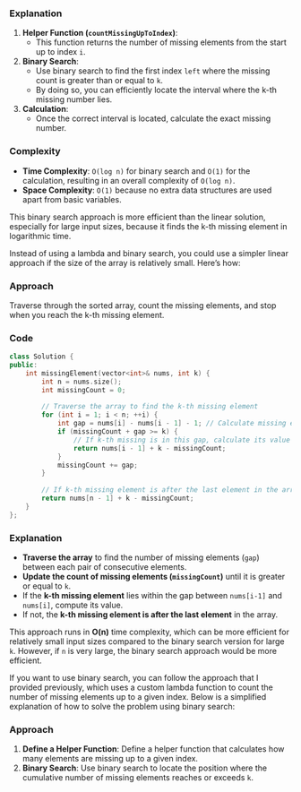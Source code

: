 ### Explanation
1. **Helper Function (`countMissingUpToIndex`)**:
   - This function returns the number of missing elements from the start up to index `i`.
2. **Binary Search**:
   - Use binary search to find the first index `left` where the missing count is greater than or equal to `k`.
   - By doing so, you can efficiently locate the interval where the k-th missing number lies.
3. **Calculation**:
   - Once the correct interval is located, calculate the exact missing number.

### Complexity
- **Time Complexity**: `O(log n)` for binary search and `O(1)` for the calculation, resulting in an overall complexity of `O(log n)`.
- **Space Complexity**: `O(1)` because no extra data structures are used apart from basic variables. 

This binary search approach is more efficient than the linear solution, especially for large input sizes, because it finds the k-th missing element in logarithmic time.

Instead of using a lambda and binary search, you could use a simpler linear approach if the size of the array is relatively small. Here’s how:

### Approach
Traverse through the sorted array, count the missing elements, and stop when you reach the k-th missing element.

### Code
```cpp
class Solution {
public:
    int missingElement(vector<int>& nums, int k) {
        int n = nums.size();
        int missingCount = 0;
        
        // Traverse the array to find the k-th missing element
        for (int i = 1; i < n; ++i) {
            int gap = nums[i] - nums[i - 1] - 1; // Calculate missing elements between nums[i-1] and nums[i]
            if (missingCount + gap >= k) {
                // If k-th missing is in this gap, calculate its value
                return nums[i - 1] + k - missingCount;
            }
            missingCount += gap;
        }
        
        // If k-th missing element is after the last element in the array
        return nums[n - 1] + k - missingCount;
    }
};
```

### Explanation
- **Traverse the array** to find the number of missing elements (`gap`) between each pair of consecutive elements.
- **Update the count of missing elements (`missingCount`)** until it is greater or equal to `k`.
- If the **k-th missing element** lies within the gap between `nums[i-1]` and `nums[i]`, compute its value.
- If not, the **k-th missing element is after the last element** in the array.

This approach runs in **O(n)** time complexity, which can be more efficient for relatively small input sizes compared to the binary search version for large `k`. However, if `n` is very large, the binary search approach would be more efficient.

If you want to use binary search, you can follow the approach that I provided previously, which uses a custom lambda function to count the number of missing elements up to a given index. Below is a simplified explanation of how to solve the problem using binary search:

### Approach
1. **Define a Helper Function**: Define a helper function that calculates how many elements are missing up to a given index.
2. **Binary Search**: Use binary search to locate the position where the cumulative number of missing elements reaches or exceeds `k`.